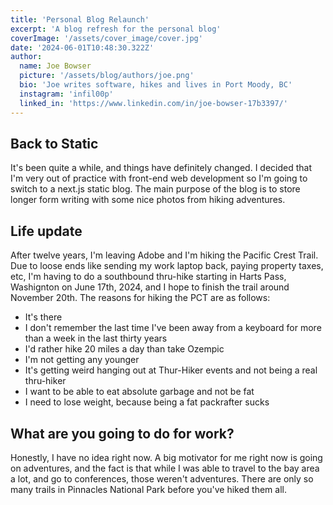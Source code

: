 ```yaml
---
title: 'Personal Blog Relaunch'
excerpt: 'A blog refresh for the personal blog'
coverImage: '/assets/cover_image/cover.jpg'
date: '2024-06-01T10:48:30.322Z'
author:
  name: Joe Bowser
  picture: '/assets/blog/authors/joe.png'
  bio: 'Joe writes software, hikes and lives in Port Moody, BC'
  instagram: 'infil00p'
  linked_in: 'https://www.linkedin.com/in/joe-bowser-17b3397/'
---
```


## Back to Static

It's been quite a while, and things have definitely changed. I decided that I'm very out of practice with front-end 
web development so I'm going to switch to a next.js static blog.  The main purpose of the blog is to store longer form
writing with some nice photos from hiking adventures.

## Life update

After twelve years, I'm leaving Adobe and I'm hiking the Pacific Crest Trail.  Due to loose ends like sending my work
laptop back, paying property taxes, etc, I'm having to do a southbound thru-hike starting in Harts Pass, Washignton on 
June 17th, 2024, and I hope to finish the trail around November 20th.  The reasons for hiking the PCT are as follows:

* It's there
* I don't remember the last time I've been away from a keyboard for more than a week in the last thirty years
* I'd rather hike 20 miles a day than take Ozempic
* I'm not getting any younger
* It's getting weird hanging out at Thur-Hiker events and not being a real thru-hiker
* I want to be able to eat absolute garbage and not be fat
* I need to lose weight, because being a fat packrafter sucks

## What are you going to do for work?

Honestly, I have no idea right now. A big motivator for me right now is going on adventures, and the fact is that while
I was able to travel to the bay area a lot, and go to conferences, those weren't adventures.  There are only so many trails
in Pinnacles National Park before you've hiked them all.